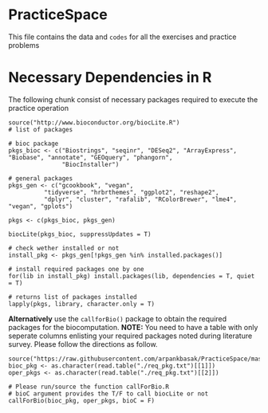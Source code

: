 # PracticeSpace
This file contains the data and `codes` for all the exercises and practice problems

# Necessary Dependencies in R
The following chunk consist of necessary packages required to execute the practice operation
```{r}
source("http://www.bioconductor.org/biocLite.R")
# list of packages

# bioc package
pkgs_bioc <- c("Biostrings", "seqinr", "DESeq2", "ArrayExpress", "Biobase", "annotate", "GEOquery", "phangorn",
               "BiocInstaller")

# general packages
pkgs_gen <- c("gcookbook", "vegan", 
          "tidyverse", "hrbrthemes", "ggplot2", "reshape2",
          "dplyr", "cluster", "rafalib", "RColorBrewer", "lme4", "vegan", "gplots")

pkgs <- c(pkgs_bioc, pkgs_gen)

biocLite(pkgs_bioc, suppressUpdates = T)

# check wether installed or not
install_pkg <- pkgs_gen[!pkgs_gen %in% installed.packages()]

# install required packages one by one
for(lib in install_pkg) install.packages(lib, dependencies = T, quiet = T)

# returns list of packages installed
lapply(pkgs, library, character.only = T)

```
**Alternatively**
use the `callforBio()` package to obtain the required packages for the biocomputation.
**NOTE:** You need to have a table with only seperate columns enlisting your required packages noted during literature survey.
Please follow the directions as follow.
```{r}
source("https://raw.githubusercontent.com/arpankbasak/PracticeSpace/master/callForBio.R")
bioc_pkg <- as.character(read.table("./req_pkg.txt")[[1]])
oper_pkgs <- as.character(read.table("./req_pkg.txt")[[2]])

# Please run/source the function callForBio.R
# bioC argument provides the T/F to call biocLite or not
callForBio(bioc_pkg, oper_pkgs, bioC = F)
```
